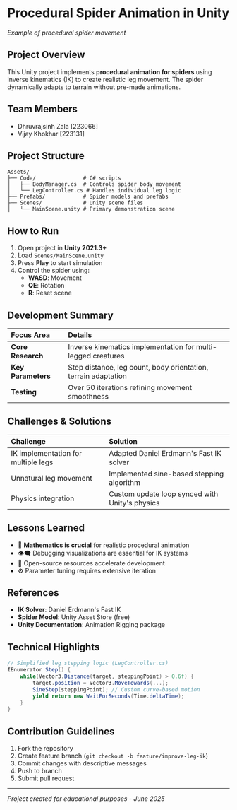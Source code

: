 # Procedural Spider Animation in Unity

*Example of procedural spider movement*

## Project Overview

This Unity project implements **procedural animation for spiders** using inverse kinematics (IK) to create realistic leg movement. The spider dynamically adapts to terrain without pre-made animations.

## Team Members

- Dhruvrajsinh Zala [223066]
- Vijay Khokhar [223131]


## Project Structure

```
Assets/
├── Code/               # C# scripts
│   ├── BodyManager.cs  # Controls spider body movement
│   └── LegController.cs # Handles individual leg logic
├── Prefabs/            # Spider models and prefabs
├── Scenes/             # Unity scene files
│   └── MainScene.unity # Primary demonstration scene
```


## How to Run

1. Open project in **Unity 2021.3+**
2. Load `Scenes/MainScene.unity`
3. Press **Play** to start simulation
4. Control the spider using:
    - **WASD**: Movement
    - **QE**: Rotation
    - **R**: Reset scene

## Development Summary

| Focus Area | Details |
| :-- | :-- |
| **Core Research** | Inverse kinematics implementation for multi-legged creatures |
| **Key Parameters** | Step distance, leg count, body orientation, terrain adaptation |
| **Testing** | Over 50 iterations refining movement smoothness |

## Challenges \& Solutions

| Challenge | Solution |
| :-- | :-- |
| IK implementation for multiple legs | Adapted Daniel Erdmann's Fast IK solver |
| Unnatural leg movement | Implemented sine-based stepping algorithm |
| Physics integration | Custom update loop synced with Unity's physics |

## Lessons Learned

- 🧮 **Mathematics is crucial** for realistic procedural animation
- 👁️‍🗨️ Debugging visualizations are essential for IK systems
- 🤝 Open-source resources accelerate development
- ⚙️ Parameter tuning requires extensive iteration


## References

- **IK Solver**: Daniel Erdmann's Fast IK
- **Spider Model**: Unity Asset Store (free)
- **Unity Documentation**: Animation Rigging package



## Technical Highlights

```csharp
// Simplified leg stepping logic (LegController.cs)
IEnumerator Step() {
    while(Vector3.Distance(target, steppingPoint) > 0.6f) {
        target.position = Vector3.MoveTowards(...);
        SineStep(steppingPoint); // Custom curve-based motion
        yield return new WaitForSeconds(Time.deltaTime);
    }
}
```


## Contribution Guidelines

1. Fork the repository
2. Create feature branch (`git checkout -b feature/improve-leg-ik`)
3. Commit changes with descriptive messages
4. Push to branch
5. Submit pull request

---
*Project created for educational purposes - June 2025*


